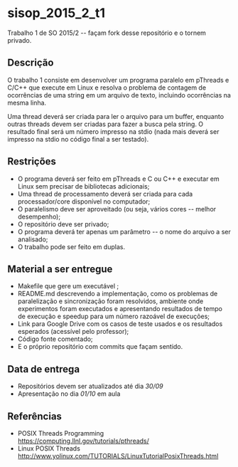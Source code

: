 # sisop_2015_2_t1
Trabalho 1 de SO 2015/2 -- façam fork desse repositório e o tornem privado.

## Descrição 

O trabalho 1 consiste em desenvolver um programa paralelo em pThreads e C/C++ que execute em Linux e resolva o problema de contagem de ocorrências de uma string em um arquivo de texto, incluindo ocorrências na mesma linha. 

Uma thread deverá ser criada para ler o arquivo para um buffer, enquanto outras threads devem ser criadas para fazer a busca pela string. O resultado final será um número impresso na stdio (nada mais deverá ser impresso na stdio no código final a ser testado).

## Restrições

- O programa deverá ser feito em pThreads e C ou C++ e executar em Linux sem precisar de bibliotecas adicionais;
- Uma thread de processamento deverá ser criada para cada processador/core disponível no computador;
- O paralelismo deve ser aproveitado (ou seja, vários cores -- melhor desempenho);
- O repositório deve ser privado;
- O programa deverá ter apenas um parâmetro -- o nome do arquivo a ser analisado;
- O trabalho pode ser feito em duplas.

## Material a ser entregue

- Makefile que gere um executável <psearch>;
- README.md descrevendo a implementação, como os problemas de paralelização e sincronização foram resolvidos, ambiente onde experimentos foram executados e apresentando resultados de tempo de execução e speedup para um número razoável de execuções; 
- Link para Google Drive com os casos de teste usados e os resultados esperados (acessível pelo professor);
- Código fonte comentado;
- E o próprio repositório com commits que façam sentido.

## Data de entrega 

- Repositórios devem ser atualizados até dia *30/09*
- Apresentação no dia *01/10* em aula

## Referências

- POSIX Threads Programming https://computing.llnl.gov/tutorials/pthreads/
- Linux POSIX Threads http://www.yolinux.com/TUTORIALS/LinuxTutorialPosixThreads.html
